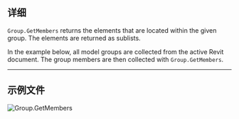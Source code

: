 ## 详细
`Group.GetMembers` returns the elements that are located within the given group. The elements are returned as sublists.

In the example below, all model groups are collected from the active Revit document. The group members are then collected with `Group.GetMembers`.

___
## 示例文件

![Group.GetMembers](./Revit.Elements.Group.GetMembers_img.jpg)
